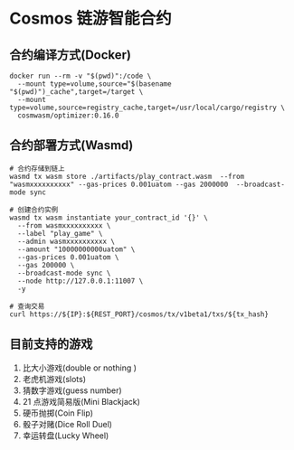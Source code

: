# Cosmos 链游智能合约

## 合约编译方式(Docker)

```shell
docker run --rm -v "$(pwd)":/code \                                                  
  --mount type=volume,source="$(basename "$(pwd)")_cache",target=/target \
  --mount type=volume,source=registry_cache,target=/usr/local/cargo/registry \
  cosmwasm/optimizer:0.16.0
```

## 合约部署方式(Wasmd)

```shell
# 合约存储到链上
wasmd tx wasm store ./artifacts/play_contract.wasm  --from "wasmxxxxxxxxxx" --gas-prices 0.001uatom --gas 2000000  --broadcast-mode sync

# 创建合约实例
wasmd tx wasm instantiate your_contract_id '{}' \                                                                                     
  --from wasmxxxxxxxxxx \
  --label "play_game" \
  --admin wasmxxxxxxxxxx \
  --amount "10000000000uatom" \
  --gas-prices 0.001uatom \
  --gas 200000 \
  --broadcast-mode sync \
  --node http://127.0.0.1:11007 \
  -y
  
# 查询交易
curl https://${IP}:${REST_PORT}/cosmos/tx/v1beta1/txs/${tx_hash}
```

## 目前支持的游戏

1. 比大小游戏(double or nothing )
2. 老虎机游戏(slots)
3. 猜数字游戏(guess number)
4. 21 点游戏简易版(Mini Blackjack)
5. 硬币抛掷(Coin Flip)
6. 骰子对赌(Dice Roll Duel)
7. 幸运转盘(Lucky Wheel)